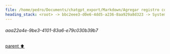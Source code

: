 ```yaml
---
file: /home/pedro/Documents/chatgpt_export/Markdown/Agregar registro con loguru.md
heading_stack: <root> -> bbc2eee3-d0e6-4dd5-a236-8aa929a8d323 -> System -> ce7fde3a-941f-4b7f-ac86-97a263e435dc -> System -> aaa26063-605a-4e6d-929e-590ee6e356d6 -> User -> f4b54abd-ea04-45dc-9235-d973f24c1a64 -> Assistant -> aaa2cf6b-49d5-489c-827b-3b1cdfb42d70 -> User -> 3cbcefc7-86a2-43c3-ab36-af1b0c4b80cc -> Assistant -> aaa22a4e-9be3-4101-83a6-e79c030b39b7
---
```

###### aaa22a4e-9be3-4101-83a6-e79c030b39b7
[parent ⬆️](#3cbcefc7-86a2-43c3-ab36-af1b0c4b80cc)

